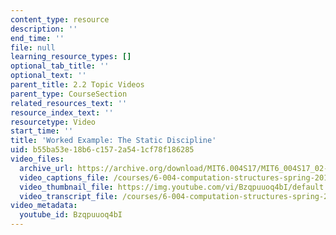 ```yaml
---
content_type: resource
description: ''
end_time: ''
file: null
learning_resource_types: []
optional_tab_title: ''
optional_text: ''
parent_title: 2.2 Topic Videos
parent_type: CourseSection
related_resources_text: ''
resource_index_text: ''
resourcetype: Video
start_time: ''
title: 'Worked Example: The Static Discipline'
uid: b55ba53e-18b6-c157-2a54-1cf78f186285
video_files:
  archive_url: https://archive.org/download/MIT6.004S17/MIT6_004S17_02-02-08-01_300k.mp4
  video_captions_file: /courses/6-004-computation-structures-spring-2017/06c9f03abf6a5abfa0b23d359caac7aa_Bzqpuuoq4bI.vtt
  video_thumbnail_file: https://img.youtube.com/vi/Bzqpuuoq4bI/default.jpg
  video_transcript_file: /courses/6-004-computation-structures-spring-2017/93a1fbb2dfbfb3482d825ddf6996b4b0_Bzqpuuoq4bI.pdf
video_metadata:
  youtube_id: Bzqpuuoq4bI
---
```

